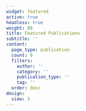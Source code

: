 ```yaml
---
widget: featured
active: true
headless: true
weight: 80
title: Featured Publications
subtitle: ''
content:
  page_type: publication
  count: 0
  filters:
    author: ''
    category: ''
    publication_type: ''
    tag: ''
  order: desc
design:
  view: 3
---
```

